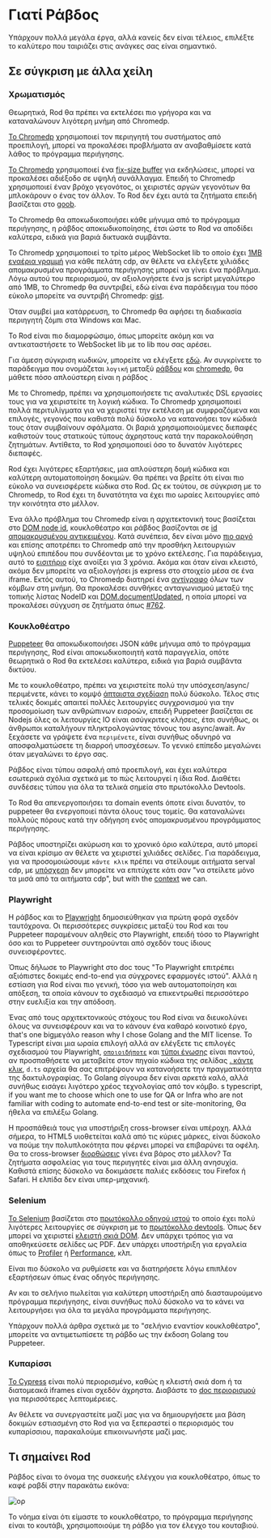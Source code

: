 # Γιατί Ράβδος

Υπάρχουν πολλά μεγάλα έργα, αλλά κανείς δεν είναι τέλειος, επιλέξτε το καλύτερο που ταιριάζει στις ανάγκες σας είναι σημαντικό.

## Σε σύγκριση με άλλα χείλη

### Χρωματισμός

Θεωρητικά, Rod θα πρέπει να εκτελέσει πιο γρήγορα και να καταναλώνουν λιγότερη μνήμη από Chromedp.

[Το Chromedp][chromedp] χρησιμοποιεί τον περιηγητή του συστήματος από προεπιλογή, μπορεί να προκαλέσει προβλήματα αν αναβαθμίσετε κατά λάθος το πρόγραμμα περιήγησης.

[Το Chromedp][chromedp] χρησιμοποιεί ένα [fix-size buffer](https://github.com/chromedp/chromedp/blob/b56cd66/target.go#L69-L73) για εκδηλώσεις, μπορεί να προκαλέσει αδιέξοδο σε υψηλή συνάλλαγμα. Επειδή το Chromedp χρησιμοποιεί έναν βρόχο γεγονότος, οι χειριστές αργών γεγονότων θα μπλοκάρουν ο ένας τον άλλον. Το Rod δεν έχει αυτά τα ζητήματα επειδή βασίζεται στο [goob](https://github.com/ysmood/goob).

Το Chromedp θα αποκωδικοποιήσει κάθε μήνυμα από το πρόγραμμα περιήγησης, η ράβδος αποκωδικοποίησης, έτσι ώστε το Rod να αποδίδει καλύτερα, ειδικά για βαριά δικτυακά συμβάντα.

Το Chromedp χρησιμοποιεί το τρίτο μέρος WebSocket lib το οποίο έχει [1MB εναέρια γραμμή](https://github.com/chromedp/chromedp/blob/b56cd66f9cebd6a1fa1283847bbf507409d48225/conn.go#L43-L54) για κάθε πελάτη cdp, αν θέλετε να ελέγξετε χιλιάδες απομακρυσμένα προγράμματα περιήγησης μπορεί να γίνει ένα πρόβλημα. Λόγω αυτού του περιορισμού, αν αξιολογήσετε ένα js script μεγαλύτερο από 1MB, το Chromedp θα συντριβεί, εδώ είναι ένα παράδειγμα του πόσο εύκολο μπορείτε να συντριβή Chromedp: [gist](https://gist.github.com/ysmood/0d5b2c878ecbdb598776af7d3d305b79).

Όταν συμβεί μια κατάρρευση, το Chromedp θα αφήσει τη διαδικασία περιηγητή ζόμπι στα Windows και Mac.

Το Rod είναι πιο διαμορφώσιμο, όπως μπορείτε ακόμη και να αντικαταστήσετε το WebSocket lib με το lib που σας αρέσει.

Για άμεση σύγκριση κωδικών, μπορείτε να ελέγξετε [εδώ](https://github.com/go-rod/rod/tree/master/lib/examples/compare-chromedp). Αν συγκρίνετε το παράδειγμα που ονομάζεται `λογική` μεταξύ [ράβδου](https://github.com/go-rod/rod/tree/master/lib/examples/compare-chromedp/logic/main.go) και [chromedp](https://github.com/chromedp/examples/blob/master/logic/main.go), θα μάθετε πόσο απλούστερη είναι η ράβδος .

Με το Chromedp, πρέπει να χρησιμοποιήσετε τις αναλυτικές DSL εργασίες τους για να χειριστείτε τη λογική κώδικα. Το Chromedp χρησιμοποιεί πολλά περιτυλίγματα για να χειριστεί την εκτέλεση με συμφραζόμενα και επιλογές, γεγονός που καθιστά πολύ δύσκολο να κατανοήσει τον κώδικά τους όταν συμβαίνουν σφάλματα. Οι βαριά χρησιμοποιούμενες διεπαφές καθιστούν τους στατικούς τύπους άχρηστους κατά την παρακολούθηση ζητημάτων. Αντίθετα, το Rod χρησιμοποιεί όσο το δυνατόν λιγότερες διεπαφές.

Rod έχει λιγότερες εξαρτήσεις, μια απλούστερη δομή κώδικα και καλύτερη αυτοματοποίηση δοκιμών. Θα πρέπει να βρείτε ότι είναι πιο εύκολο να συνεισφέρετε κώδικα στο Rod. Ως εκ τούτου, σε σύγκριση με το Chromedp, το Rod έχει τη δυνατότητα να έχει πιο ωραίες λειτουργίες από την κοινότητα στο μέλλον.

Ένα άλλο πρόβλημα του Chromedp είναι η αρχιτεκτονική τους βασίζεται στο [DOM node id](https://chromedevtools.github.io/devtools-protocol/tot/DOM/#type-NodeId), κουκλοθέατρο και ράβδος βασίζονται σε [id απομακρυσμένου αντικειμένου](https://chromedevtools.github.io/devtools-protocol/tot/Runtime/#type-RemoteObjectId). Κατά συνέπεια, δεν είναι μόνο [πιο αργό](https://github.com/puppeteer/puppeteer/issues/2936) και επίσης αποτρέπει το Chromedp από την προσθήκη λειτουργιών υψηλού επιπέδου που συνδέονται με το χρόνο εκτέλεσης. Για παράδειγμα, αυτό το [εισιτήριο](https://github.com/chromedp/chromedp/issues/72) είχε ανοίξει για 3 χρόνια. Ακόμα και όταν είναι κλειστό, ακόμα δεν μπορείτε να αξιολογήσει js express στο στοιχείο μέσα σε ένα iframe. Εκτός αυτού, το Chromedp διατηρεί ένα [αντίγραφο](https://github.com/chromedp/chromedp/blob/e2970556e3d05f3259c464faeed1ec0e862f0560/target.go#L375-L376) όλων των κόμβων στη μνήμη. Θα προκαλέσει συνθήκες ανταγωνισμού μεταξύ της τοπικής λίστας NodeID και [DOM.documentUpdated](https://chromedevtools.github.io/devtools-protocol/tot/DOM/#event-documentUpdated), η οποία μπορεί να προκαλέσει σύγχυση σε ζητήματα όπως [#762](https://github.com/chromedp/chromedp/issues/762).

### Κουκλοθέατρο

[Puppeteer][puppeteer] θα αποκωδικοποιήσει JSON κάθε μήνυμα από το πρόγραμμα περιήγησης, Rod είναι αποκωδικοποιητή κατά παραγγελία, οπότε θεωρητικά ο Rod θα εκτελέσει καλύτερα, ειδικά για βαριά συμβάντα δικτύου.

Με το κουκλοθέατρο, πρέπει να χειριστείτε πολύ την υπόσχεση/async/περιμένετε, κάνει το κομψό [άπταιστα σχεδίαση](https://en.wikipedia.org/wiki/Fluent_interface) πολύ δύσκολο. Τέλος στις τελικές δοκιμές απαιτεί πολλές λειτουργίες συγχρονισμού για την προσομοίωση των ανθρώπινων εισροών, επειδή Puppeteer βασίζεται σε Nodejs όλες οι λειτουργίες IO είναι ασύγκριτες κλήσεις, έτσι συνήθως, οι άνθρωποι καταλήγουν πληκτρολογώντας τόνους του async/await. Αν ξεχάσετε να γράψετε ένα `περιμένετε`, είναι συνήθως οδυνηρό να αποσφαλματώσετε τη διαρροή υποσχέσεων. Το γενικό επίπεδο μεγαλώνει όταν μεγαλώνει το έργο σας.

Ράβδος είναι τύπου ασφαλή από προεπιλογή, και έχει καλύτερα εσωτερικά σχόλια σχετικά με το πώς λειτουργεί η ίδια Rod. Διαθέτει συνδέσεις τύπου για όλα τα τελικά σημεία στο πρωτόκολλο Devtools.

Το Rod θα απενεργοποιήσει τα domain events όποτε είναι δυνατόν, το puppeteer θα ενεργοποιεί πάντα όλους τους τομείς. Θα καταναλώνει πολλούς πόρους κατά την οδήγηση ενός απομακρυσμένου προγράμματος περιήγησης.

Ράβδος υποστηρίζει ακύρωση και το χρονικό όριο καλύτερα, αυτό μπορεί να είναι κρίσιμο αν θέλετε να χειριστεί χιλιάδες σελίδες. Για παράδειγμα, για να προσομοιώσουμε `κάντε κλικ` πρέπει να στείλουμε αιτήματα serval cdp, με [υπόσχεση](https://stackoverflow.com/questions/29478751/cancel-a-vanilla-ecmascript-6-promise-chain) δεν μπορείτε να επιτύχετε κάτι σαν "να στείλετε μόνο τα μισά από τα αιτήματα cdp", but with the [context](https://golang.org/pkg/context/) we can.

### Playwright

Η ράβδος και το [Playwright](https://github.com/microsoft/playwright) δημοσιεύθηκαν για πρώτη φορά σχεδόν ταυτόχρονα. Οι περισσότερες συγκρίσεις μεταξύ του Rod και του Puppeteer παραμένουν αληθείς στο Playwright, επειδή τόσο το Playwright όσο και το Puppeteer συντηρούνται από σχεδόν τους ίδιους συνεισφέροντες.

Όπως δήλωσε το Playwright στο doc τους "Το Playwright επιτρέπει αξιόπιστες δοκιμές end-to-end για σύγχρονες εφαρμογές ιστού". Αλλά η εστίαση για Rod είναι πιο γενική, τόσο για web αυτοματοποίηση και απόξεση, τα οποία κάνουν το σχεδιασμό να επικεντρωθεί περισσότερο στην ευελιξία και την απόδοση.

Ένας από τους αρχιτεκτονικούς στόχους του Rod είναι να διευκολύνει όλους να συνεισφέρουν και να το κάνουν ένα καθαρό κοινοτικό έργο, that's one bigμεγάλο reason why I chose Golang and the MIT license. Το Typescript είναι μια ωραία επιλογή αλλά αν ελέγξετε τις επιλογές σχεδιασμού του Playwright, [`οποιοιδήποτε`](https://www.typescriptlang.org/docs/handbook/basic-types.htmvl#any) και [τύποι ένωσης](https://www.typescriptlang.org/docs/handbook/unions-and-intersections.html#union-types) είναι παντού, αν προσπαθήσετε να μεταβείτε στον πηγαίο κώδικα της σελίδας [. κάντε κλικ](https://playwright.dev/#version=v1.6.2&path=docs%2Fapi.md&q=pageclickselector-options), `d.ts` αρχεία θα σας επιτρέψουν να κατανοήσετε την πραγματικότητα της δακτυλογραφίας. Το Golang σίγουρα δεν είναι αρκετά καλό, αλλά συνήθως εισάγει λιγότερο χρέος τεχνολογίας από τον κόμβο. s typescript, if you want me to choose which one to use for QA or Infra who are not familiar with coding to automate end-to-end test or site-monitoring, Θα ήθελα να επιλέξω Golang.

Η προσπάθειά τους για υποστήριξη cross-browser είναι υπέροχη. Αλλά σήμερα, το HTML5 υιοθετείται καλά από τις κύριες μάρκες, είναι δύσκολο να πούμε την πολυπλοκότητα που φέρνει μπορεί να επιβαρύνει τα οφέλη. Θα το cross-browser [διορθώσεις](https://github.com/microsoft/playwright/tree/master/browser_patches) γίνει ένα βάρος στο μέλλον? Τα ζητήματα ασφαλείας για τους περιηγητές είναι μια άλλη ανησυχία. Καθιστά επίσης δύσκολο να δοκιμάσετε παλιές εκδόσεις του Firefox ή Safari. Η ελπίδα δεν είναι υπερ-μηχανική.

### Selenium

[Το Selenium](https://www.selenium.dev/) βασίζεται στο [πρωτόκολλο οδηγού ιστού](https://www.w3.org/TR/webdriver/) το οποίο έχει πολύ λιγότερες λειτουργίες σε σύγκριση με το [πρωτόκολλο devtools](https://chromedevtools.github.io/devtools-protocol). Όπως δεν μπορεί να χειριστεί [κλειστή σκιά DOM](https://github.com/sukgu/shadow-automation-selenium/issues/7#issuecomment-563062460). Δεν υπάρχει τρόπος για να αποθηκεύσετε σελίδες ως PDF. Δεν υπάρχει υποστήριξη για εργαλεία όπως το [Profiler](https://chromedevtools.github.io/devtools-protocol/tot/Profiler/) ή [Performance](https://chromedevtools.github.io/devtools-protocol/tot/Performance/), κλπ.

Είναι πιο δύσκολο να ρυθμίσετε και να διατηρήσετε λόγω επιπλέον εξαρτήσεων όπως ένας οδηγός περιήγησης.

Αν και το σελήνιο πωλείται για καλύτερη υποστήριξη από διασταυρούμενο πρόγραμμα περιήγησης, είναι συνήθως πολύ δύσκολο να το κάνει να λειτουργήσει για όλα τα μεγάλα προγράμματα περιήγησης.

Υπάρχουν πολλά άρθρα σχετικά με το "σελήνιο εναντίον κουκλοθέατρο", μπορείτε να αντιμετωπίσετε τη ράβδο ως την έκδοση Golang του Puppeteer.

### Κυπαρίσσι

[Το Cypress](https://www.cypress.io/) είναι πολύ περιορισμένο, καθώς η κλειστή σκιά dom ή τα διατομεακά iframes είναι σχεδόν άχρηστα. Διαβάστε το [doc περιορισμού](https://docs.cypress.io/guides/references/trade-offs.html) για περισσότερες λεπτομέρειες.

Αν θέλετε να συνεργαστείτε μαζί μας για να δημιουργήσετε μια βάση δοκιμών εστιασμένη στο Rod για να ξεπεραστεί ο περιορισμός του κυπαρίσσιου, παρακαλούμε επικοινωνήστε μαζί μας.

## Τι σημαίνει Rod

Ράβδος είναι το όνομα της συσκευής ελέγχου για κουκλοθέατρο, όπως το καφέ ραβδί στην παρακάτω εικόνα:

![ορ](https://user-images.githubusercontent.com/1415488/80178856-31cd8880-863a-11ea-83e9-64f84be3282d.png ":size=200")

Το νόημα είναι ότι είμαστε το κουκλοθέατρο, το πρόγραμμα περιήγησης είναι το κουτάβι, χρησιμοποιούμε τη ράβδο για τον έλεγχο του κουταβιού.

[chromedp]: https://github.com/chromedp/chromedp
[puppeteer]: https://github.com/puppeteer/puppeteer
